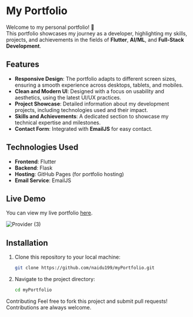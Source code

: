 # My Portfolio
Welcome to my personal portfolio! 🎉  
This portfolio showcases my journey as a developer, highlighting my skills, projects, and achievements in the fields of **Flutter**, **AI/ML**, and **Full-Stack Development**.

## Features

- **Responsive Design**: The portfolio adapts to different screen sizes, ensuring a smooth experience across desktops, tablets, and mobiles.
- **Clean and Modern UI**: Designed with a focus on usability and aesthetics, using the latest UI/UX practices.
- **Project Showcase**: Detailed information about my development projects, including technologies used and their impact.
- **Skills and Achievements**: A dedicated section to showcase my technical expertise and milestones.
- **Contact Form**: Integrated with **EmailJS** for easy contact.

## Technologies Used

- **Frontend**: Flutter
- **Backend**: Flask 
- **Hosting**: GitHub Pages (for portfolio hosting)
- **Email Service**: EmailJS

## Live Demo

You can view my live portfolio [here](https://www.linkedin.com/posts/narasimhanaidukorrapati_%F0%9D%97%A0%F0%9D%98%86-%F0%9D%97%BD%F0%9D%97%BC%F0%9D%97%BF%F0%9D%98%81%F0%9D%97%B3%F0%9D%97%BC%F0%9D%97%B9%F0%9D%97%B6%F0%9D%97%BC-%F0%9D%97%B1%F0%9D%97%B2%F0%9D%98%80%F0%9D%97%B6%F0%9D%97%B4%F0%9D%97%BB-%F0%9D%97%B6%F0%9D%98%80-activity-7282628322948194304-SYPo?utm_source=share&utm_medium=member_desktop).

![Provider (3)](https://github.com/user-attachments/assets/5d598464-43c6-449e-9571-44da5854e882)



## Installation

1. Clone this repository to your local machine:
   ```bash
   git clone https://github.com/naidu199/myPortfolio.git
2. Navigate to the project directory:
   ```bash
   cd myPortfolio
   
Contributing
Feel free to fork this project and submit pull requests! Contributions are always welcome.
